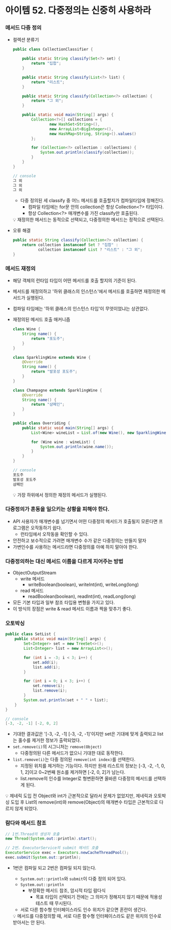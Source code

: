 # 아이템 52. 다중정의는 신중히 사용하라

### 메서드 다중 정의

- 컬렉션 분류기

    ```java
    public class CollectionClassifier {
    
        public static String classify(Set<?> set) {
            return "집합";
        }
    
        public static String classify(List<?> list) {
            return "리스트";
        }
    
        public static String classify(Collection<?> collection) {
            return "그 외";
        }
    
        public static void main(String[] args) {
            Collection<?>[] collections = {
                    new HashSet<String>(),
                    new ArrayList<BigInteger>(),
                    new HashMap<String, String>().values()
            };
    
            for (Collection<?> collection : collections) {
                System.out.println(classify(collection));
            }
        }
    }
    
    // console
    그 외
    그 외
    그 외
    ```

    - 다중 정의된 세 classify 중 어느 메서드를 호출할지가 컴파일타임에 정해진다.
        - 컴파일 타임에는 for문 안의 collection은 항상 Collection<?> 타입이다.
        - 항상 Collection<?> 매개변수를 가진 classify만 호출된다.

    <aside>
    💡 재정의한 메서드는 동적으로 선택되고, 다중정의한 메서드는 정적으로 선택된다.

    </aside>

- 오류 해결

    ```java
    public static String classify(Collection<?> collection) {
        return collection instanceof Set ? "집합" : 
               collection instanceof List ? "리스트" : "그 외";
    }
    ```


### 메서드 재정의

- 해당 객체의 런타임 타입이 어떤 메서드를 호출 할지의 기준이 된다.
- 메서드를 재정의하고 '하위 클래스의 인스턴스'에서 메서드를 호출하면 재정의한 메서드가 실행된다.
- 컴파일 타임에는 '하위 클래스의 인스턴스 타입'이 무엇이었냐는 상관없다.
- 재정의된 메서드 호출 매커니즘

    ```java
    class Wine {
        String name() {
            return "포도주";
        }
    }
    
    class SparklingWine extends Wine {
        @Override
        String name() {
            return "발포성 포도주";
        }
    }
    
    class Champagne extends SparklingWine {
        @Override
        String name() {
            return "샴페인";
        }
    }
    
    public class Overriding {
        public static void main(String[] args) {
            List<Wine> wineList = List.of(new Wine(), new SparklingWine(), new Champagne());
    
            for (Wine wine : wineList) {
                System.out.println(wine.name());
            }
        }
    }
    
    // console
    포도주
    발포성 포도주
    샴페인
    ```

    <aside>
    💡 가장 하위에서 정의한 재정의 메서드가 실행된다.

    </aside>


### 다중정의가 혼동을 일으키는 상황을 피해야 한다.

- API 사용자가 매개변수를 넘기면서 어떤 다중정의 메서드가 호출될지 모른다면 프로그램은 오작동하기 쉽다.
    - 런타임에서 오작동을 확인할 수 있다.
- 안전하고 보수적으로 가려면 매개변수 수가 같은 다중정의는 만들지 말자
- 가변인수를 사용하는 메서드라면 다중정의를 아예 하지 말아야 한다.

### 다중정의하는 대신 메서드 이름을 다르게 지어주는 방법

- ObjectOutputStream
    - write 메서드
        - writeBoolean(boolean), writeInt(int), writeLong(long)
    - read 메서드
        - readBoolean(boolean), readInt(int), readLong(long)
- 모든 기본 타입과 일부 참조 타입용 변형을 가지고 있다.
- 이 방식의 장점은 write & read 메서드 이름과 짝을 맞추기 좋다.

### 오토박싱

```java
public class SetList {
    public static void main(String[] args) {
        Set<Integer> set = new TreeSet<>();
        List<Integer> list = new ArrayList<>();

        for (int i = -3; i < 3; i++) {
            set.add(i);
            list.add(i);
        }

        for (int i = 0; i < 3; i++) {
            set.remove(i);
            list.remove(i);
        }
        System.out.println(set + " " + list);
    }
}

// console
[-3, -2, -1] [-2, 0, 2]
```

- 기대한 결과값은 '[-3, -2, -1] [-3, -2, -1]'이지만 set은 기대에 맞게 출력되고 list는 홀수를 제거한 정보가 출력되었다.
- `set.remove(i)`의 시그니처는 `remove(Object)`
    - 다중정의된 다른 메서드가 없으니 기대한 대로 동작한다.
- `list.remove(i)`는 다중 정의된 `remove(int index)`를 선택한다.
    - 지정된 위치를 제거하는 기능이다. 하지만 원래 리스트의 정보는 [-3, -2, -1, 0, 1, 2]이고 0~2번째 원소를 제거하면 [-2, 0, 2]가 남는다.
    - list.remove의 인수를 Integer로 형변환하면 올바른 다중정의 메서드를 선택하게 된다.

<aside>
💡 제네릭 도입 전 Object와 int가 근본적으로 달라서 문제가 없었지만, 제네릭과 오토박싱 도입 후 List의 remove(int)와 remove(Object)의 매개변수 타입은 근본적으로 다르지 않게 되었다.

</aside>

### 람다와 메서드 참조

```java
// 1번.Thread의 생성자 호출
new Thread(System.out::println).start();

// 2번. ExecutorService의 submit 메서드 호출
ExecutorService exec = Executors.newCacheThreadPool();
exec.submit(System.out::println);
```

- 1번은 컴파일 되고 2번은 컴파일 되지 않는다.
    - `System.out::println`와 `submit`이 다중 정의 되어 있다.
    - `System.out::println`
        - 부정확한 메서드 참조, 암시적 타입 람다식
            - 목표 타입이 선택되기 전에는 그 의미가 정해지지 않기 때문에 적용성 테스트 때 무시된다.
    - 서로 다른 함수형 인터페이스라도 인수 위치가 같으면 혼란이 생긴다.

    <aside>
    💡 메서드를 다중정의할 때, 서로 다른 함수형 인터페이스라도 같은 위치의 인수로 받아서는 안 된다.

    </aside>